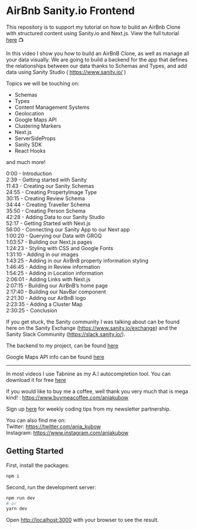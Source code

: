 # AirBnb Sanity.io Frontend


This repository is to support my tutorial on how to build an AirBnb Clone with structured content using Sanity.io and Next.js. View the full tutorial [here](https://youtu.be/mx1dbMzd3tU) 📺

In this video I show you how to build an AirBnB Clone, as well as manage all your data visually. We are going to build a backend for the app that defines the relationships between our data thanks to Schemas and Types, and add data using Sanity Studio ( https://www.sanity.io/ )

Topics we will be touching on:
* Schemas
* Types
* Content Management Systems
* Geolocation
* Google Maps API
* Clustering Markers
* Next.js
* ServerSideProps
* Sanity SDK
* React Hooks

and much more!

0:00 - Introduction\
2:39 - Getting started with Sanity\
11:43 - Creating our Sanity Schemas\
24:55 - Creating PropertyImage Type\
30:15 - Creating Review Schema\
34:44 - Creating Traveller Schema\
35:50 - Creating Person Schema\
42:28 - Adding Data to our Sanity Studio\
52:17 - Getting Started with Next.js\
56:00 - Connecting our Sanity App to our Next app\
1:00:20 - Querying our Data with GROQ\
1:03:57 - Building our Next.js pages\
1:24:23 - Styling with CSS and Google Fonts\
1:31:10 - Adding in our images\
1:43:25 - Adding in our AirBnB property information styling\
1:46:45 - Adding in Review information\
1:54:25 - Adding in Location information\
2:06:01 - Adding Links with Next.js\
2:07:15 - Building our AirBnB’s home page\
2:17:40 - Building our NavBar component\
2:21:30 - Adding our AirBnB logo\
2:23:35 - Adding a Cluster Map\
2:30:25 - Conclusion


If you get stuck, the Sanity community I was talking about can be found here on the Sanity Exchange (https://www.sanity.io/exchange) and the Sanity Slack Community (https://slack.sanity.io/).

The backend to my project, can be found [here](https://github.com/kubowania/airbnb-sanity-backend)

Google Maps API info can be found [here](https://developers.google.com/maps)
____

In most videos I use Tabnine as my A.I autocompletion tool. You can download it for free [here](http://bit.ly/tabnine-top-tool)

If you would like to buy me a coffee, well thank you very much that is mega kind! : https://www.buymeacoffee.com/aniakubow

Sign up [here](https://bit.ly/JS-tips) for weekly coding tips from my newsletter partnership.

You can also find me on:\
Twitter: https://twitter.com/ania_kubow \
Instagram: https://www.instagram.com/aniakubow



## Getting Started


First, install the packages:
```bash
npm i
```

Second, run the development server:

```bash
npm run dev
# or
yarn dev
```

Open [http://localhost:3000](http://localhost:3000) with your browser to see the result.

